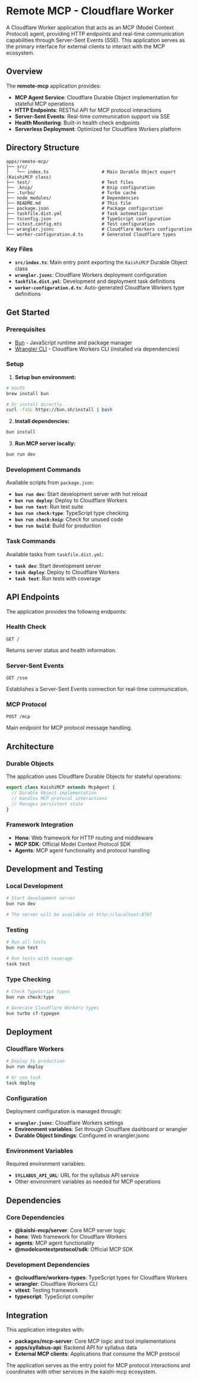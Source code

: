 # Remote MCP - Cloudflare Worker

A Cloudflare Worker application that acts as an MCP (Model Context Protocol) agent, providing HTTP endpoints and real-time communication capabilities through Server-Sent Events (SSE). This application serves as the primary interface for external clients to interact with the MCP ecosystem.

## Overview

The **remote-mcp** application provides:

- **MCP Agent Service**: Cloudflare Durable Object implementation for stateful MCP operations
- **HTTP Endpoints**: RESTful API for MCP protocol interactions
- **Server-Sent Events**: Real-time communication support via SSE
- **Health Monitoring**: Built-in health check endpoints
- **Serverless Deployment**: Optimized for Cloudflare Workers platform

## Directory Structure

```
apps/remote-mcp/
├── src/
│   └── index.ts                    # Main Durable Object export (KaishiMCP class)
├── test/                           # Test files
├── .knip/                          # Knip configuration
├── .turbo/                         # Turbo cache
├── node_modules/                   # Dependencies
├── README.md                       # This file
├── package.json                    # Package configuration
├── taskfile.dist.yml               # Task automation
├── tsconfig.json                   # TypeScript configuration
├── vitest.config.mts               # Test configuration
├── wrangler.jsonc                  # Cloudflare Workers configuration
└── worker-configuration.d.ts       # Generated Cloudflare types
```

### Key Files

- **`src/index.ts`**: Main entry point exporting the `KaishiMCP` Durable Object class
- **`wrangler.jsonc`**: Cloudflare Workers deployment configuration
- **`taskfile.dist.yml`**: Development and deployment task definitions
- **`worker-configuration.d.ts`**: Auto-generated Cloudflare Workers type definitions

## Get Started

### Prerequisites

- [Bun](https://bun.sh/) - JavaScript runtime and package manager
- [Wrangler CLI](https://developers.cloudflare.com/workers/wrangler/) - Cloudflare Workers CLI (installed via dependencies)

### Setup

1. **Setup bun environment:**
  ```bash
  # macOS
  brew install bun
  
  # Or install directly
  curl -fsSL https://bun.sh/install | bash
  ```

2. **Install dependencies:**
  ```bash
  bun install
  ```

3. **Run MCP server locally:**
  ```bash
  bun run dev
  ```

### Development Commands

Available scripts from `package.json`:

- **`bun run dev`**: Start development server with hot reload
- **`bun run deploy`**: Deploy to Cloudflare Workers
- **`bun run test`**: Run test suite
- **`bun run check:type`**: TypeScript type checking
- **`bun run check:knip`**: Check for unused code
- **`bun run build`**: Build for production

### Task Commands

Available tasks from `taskfile.dist.yml`:

- **`task dev`**: Start development server
- **`task deploy`**: Deploy to Cloudflare Workers
- **`task test`**: Run tests with coverage

## API Endpoints

The application provides the following endpoints:

### Health Check
```
GET /
```
Returns server status and health information.

### Server-Sent Events
```
GET /sse
```
Establishes a Server-Sent Events connection for real-time communication.

### MCP Protocol
```
POST /mcp
```
Main endpoint for MCP protocol message handling.

## Architecture

### Durable Objects

The application uses Cloudflare Durable Objects for stateful operations:

```typescript
export class KaishiMCP extends McpAgent {
  // Durable Object implementation
  // Handles MCP protocol interactions
  // Manages persistent state
}
```

### Framework Integration

- **Hono**: Web framework for HTTP routing and middleware
- **MCP SDK**: Official Model Context Protocol SDK
- **Agents**: MCP agent functionality and protocol handling

## Development and Testing

### Local Development

```bash
# Start development server
bun run dev

# The server will be available at http://localhost:8787
```

### Testing

```bash
# Run all tests
bun run test

# Run tests with coverage
task test
```

### Type Checking

```bash
# Check TypeScript types
bun run check:type

# Generate Cloudflare Workers types
bun turbo cf-typegen
```

## Deployment

### Cloudflare Workers

```bash
# Deploy to production
bun run deploy

# Or use task
task deploy
```

### Configuration

Deployment configuration is managed through:

- **`wrangler.jsonc`**: Cloudflare Workers settings
- **Environment variables**: Set through Cloudflare dashboard or wrangler
- **Durable Object bindings**: Configured in wrangler.jsonc

### Environment Variables

Required environment variables:

- **`SYLLABUS_API_URL`**: URL for the syllabus API service
- Other environment variables as needed for MCP operations

## Dependencies

### Core Dependencies

- **@kaishi-mcp/server**: Core MCP server logic
- **hono**: Web framework for Cloudflare Workers
- **agents**: MCP agent functionality
- **@modelcontextprotocol/sdk**: Official MCP SDK

### Development Dependencies

- **@cloudflare/workers-types**: TypeScript types for Cloudflare Workers
- **wrangler**: Cloudflare Workers CLI
- **vitest**: Testing framework
- **typescript**: TypeScript compiler

## Integration

This application integrates with:

- **packages/mcp-server**: Core MCP logic and tool implementations
- **apps/syllabus-api**: Backend API for syllabus data
- **External MCP clients**: Applications that consume the MCP protocol

The application serves as the entry point for MCP protocol interactions and coordinates with other services in the kaishi-mcp ecosystem.
